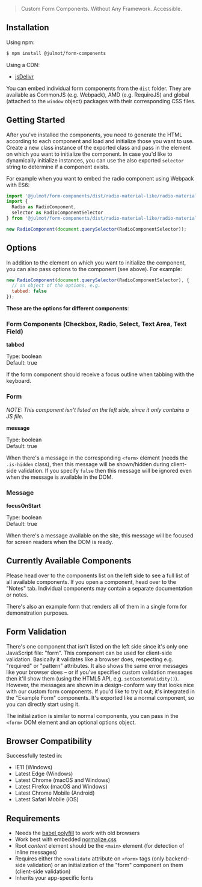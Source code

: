 > Custom Form Components. Without Any Framework. Accessible.

## Installation

Using npm:

```bash
$ npm install @julmot/form-components
```

Using a CDN:

- [jsDelivr](https://www.jsdelivr.com/package/npm/@julmot/form-components?path=dist)

You can embed individual form components from the `dist` folder. They are available as CommonJS (e.g. Webpack), AMD (e.g. RequireJS) and global (attached to the `window` object) packages with their corresponding CSS files.

## Getting Started

After you've installed the components, you need to generate the HTML according to each component and load and initialize those you want to use. Create a new class instance of the exported class and pass in the element on which you want to initialize the component. In case you'd like to dynamically initialize instances, you can use the also exported `selector` string to determine if a component exists.

For example when you want to embed the radio component using Webpack with ES6:

```js
import '@julmot/form-components/dist/radio-material-like/radio-material-like.css';
import {
  Radio as RadioComponent,
  selector as RadioComponentSelector
} from '@julmot/form-components/dist/radio-material-like/radio-material-like';

new RadioComponent(document.querySelector(RadioComponentSelector));
```

## Options

In addition to the element on which you want to initialize the component, you can also pass options to the component (see above). For example:

```js
new RadioComponent(document.querySelector(RadioComponentSelector), {
  // an object of the options, e.g.
  tabbed: false
});
```

**These are the options for different components**:

### Form Components (Checkbox, Radio, Select, Text Area, Text Field)

**tabbed**

Type: boolean  
Default: true

If the form component should receive a focus outline when tabbing with the keyboard. 

### Form

_NOTE: This component isn't listed on the left side, since it only contains a JS file_.

**message**

Type: boolean  
Default: true

When there's a message in the corresponding `<form>` element (needs the `.is-hidden` class), then this message will be shown/hidden during client-side validation. If you specify `false` then this message will be ignored even when the message is available in the DOM.

### Message

**focusOnStart**

Type: boolean  
Default: true

When there's a message available on the site, this message will be focused for screen readers when the DOM is ready.

## Currently Available Components

Please head over to the components list on the left side to see a full list of all available components. If you open a component, head over to the "Notes" tab. Individual components may contain a separate documentation or notes.

There's also an example form that renders all of them in a single form for demonstration purposes.

## Form Validation

There's one component that isn't listed on the left side since it's only one JavaScript file: "form". This component can be used for client-side validation. Basically it validates like a browser does, respecting e.g. "required" or "pattern" attributes. It also shows the same error messages like your browser does – or if you've specified custom validation messages then it'll show them (using the HTML5 API, e.g. `setCustomValidity()`). However, the messages are shown in a design-conform way that looks nice with our custom form components. If you'd like to try it out; it's integrated in the "Example Form" components. It's exported like a normal component, so you can directly start using it.

The initialization is similar to normal components, you can pass in the `<form>` DOM element and an optional options object.

## Browser Compatibility

Successfully tested in:

- IE11 (Windows)
- Latest Edge (Windows)
- Latest Chrome (macOS and Windows)
- Latest Firefox (macOS and Windows)
- Latest Chrome Mobile (Android)
- Latest Safari Mobile (iOS)

## Requirements

- Needs the [babel polyfill](https://babeljs.io/docs/usage/polyfill/) to work with old browsers
- Work best with embedded [normalize.css](https://github.com/necolas/normalize.css)
- Root _content_ element should be the `<main>` element (for detection of inline messages)
- Requires either the `novalidate` attribute on `<form>` tags (only backend-side validation) or an initialization of the "form" component on them (client-side validation)
- Inherits your app-specific fonts
